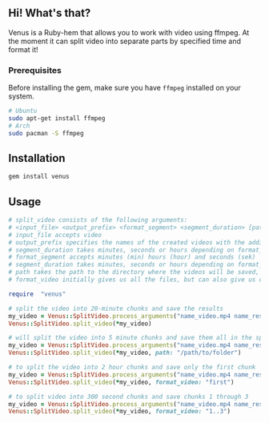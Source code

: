 ## Hi! What's that?

Venus is a Ruby-hem that allows you to work with video using ffmpeg. At the moment it can split video into separate parts by specified time and format it!

### Prerequisites

Before installing the gem, make sure you have `ffmpeg` installed on your system.

```bash
# Ubuntu
sudo apt-get install ffmpeg
# Arch 
sudo pacman -S ffmpeg
```

## Installation

```bash
gem install venus
```

## Usage

```ruby
# split_video consists of the following arguments: 
# <input_file> <output_prefix> <format_segment> <segment_duration> [path] -> nil [format_video] -> nil
# input_file accepts video
# output_prefix specifies the names of the created videos with the addition of _00N.mp4
# segment_duration takes minutes, seconds or hours depending on format_segment
# format_segment accepts minutes (min) hours (hour) and seconds (sek)
# segment_duration takes minutes, seconds or hours depending on format_segment
# path takes the path to the directory where the videos will be saved, by default it saves them in the folder where you are located
# format_video initially gives us all the files, but can also give us only the first part, the last part, and the range

require  "venus"

# split the video into 20-minute chunks and save the results 
my_video = Venus::SplitVideo.process_arguments("name_video.mp4 name_result min 20")
Venus::SplitVideo.split_video(*my_video)

# will split the video into 5 minute chunks and save them all in the specified directory
my_video = Venus::SplitVideo.process_arguments("name_video.mp4 name_result min 5")
Venus::SplitVideo.split_video(*my_video, path: "/path/to/folder") 

# to split the video into 2 hour chunks and save only the first chunk
my_video = Venus::SplitVideo.process_arguments("name_video.mp4 name_result hour 2")
Venus::SplitVideo.split_video(*my_video, format_video: "first") 

# to split video into 300 second chunks and save chunks 1 through 3
my_video = Venus::SplitVideo.process_arguments("name_video.mp4 name_result sek 300")
Venus::SplitVideo.split_video(*my_video, format_video: "1..3")

```

## 